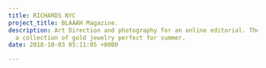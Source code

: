 ```yaml
---
title: RICHARDS NYC
project_title: BLAAAH Magazine.
description: Art Direction and photography for an online editorial. The series highlights
  a collection of gold jewelry perfect for summer.
date: 2018-10-03 05:11:05 +0000

---
```

